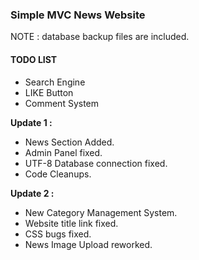 ### Simple MVC News Website

NOTE : database backup files are included.<br>

#### TODO LIST

- Search Engine<br>
- LIKE Button<br>
- Comment System<br>

**Update 1 : <br>**

- News Section Added.<br>
- Admin Panel fixed.<br>
- UTF-8 Database connection fixed.<br>
- Code Cleanups.<br>

**Update 2 : <br>**

- New Category Management System.<br>
- Website title link fixed.<br>
- CSS bugs fixed.<br>
- News Image Upload reworked.<br>

